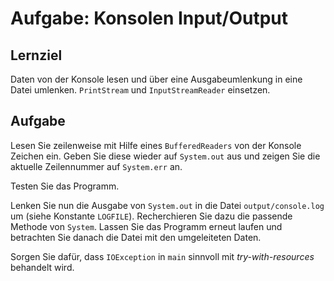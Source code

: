 # Aufgabe: Konsolen Input/Output

## Lernziel

Daten von der Konsole lesen und über eine Ausgabeumlenkung in eine Datei umlenken. `PrintStream` und `InputStreamReader` einsetzen.


## Aufgabe

Lesen Sie zeilenweise mit Hilfe eines `BufferedReaders` von der Konsole Zeichen ein. Geben Sie diese wieder auf `System.out` aus und zeigen Sie die aktuelle Zeilennummer auf `System.err` an.

Testen Sie das Programm.

Lenken Sie nun die Ausgabe von `System.out` in die Datei `output/console.log` um (siehe Konstante `LOGFILE`). Recherchieren Sie dazu die passende Methode von ``System``. Lassen Sie das Programm erneut laufen und betrachten Sie danach die Datei mit den umgeleiteten Daten.

Sorgen Sie dafür, dass ``IOException`` in ``main`` sinnvoll mit *try-with-resources* behandelt wird.